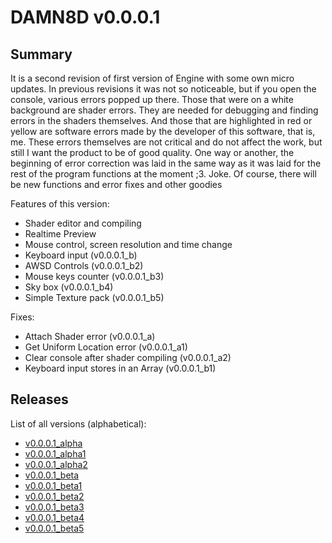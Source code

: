 # DAMN8D v0.0.0.1

## Summary

It is a second revision of first version of Engine with some own micro updates. In previous revisions it was not so noticeable, but if you open the console, various errors popped up there. Those that were on a white background are shader errors. They are needed for debugging and finding errors in the shaders themselves. And those that are highlighted in red or yellow are software errors made by the developer of this software, that is, me. These errors themselves are not critical and do not affect the work, but still I want the product to be of good quality. One way or another, the beginning of error correction was laid in the same way as it was laid for the rest of the program functions at the moment ;3. Joke. Of course, there will be new functions and error fixes and other goodies

Features of this version:

* Shader editor and compiling
* Realtime Preview
* Mouse control, screen resolution and time change
* Keyboard input (v0.0.0.1_b)
* AWSD Controls (v0.0.0.1_b2)
* Mouse keys counter (v0.0.0.1_b3)
* Sky box (v0.0.0.1_b4)
* Simple Texture pack (v0.0.0.1_b5)

Fixes:

* Attach Shader error (v0.0.0.1_a)
* Get Uniform Location error (v0.0.0.1_a1)
* Clear console after shader compiling (v0.0.0.1_a2)
* Keyboard input stores in an Array (v0.0.0.1_b1)

## Releases

List of all versions (alphabetical):

* [v0.0.0.1_alpha](v0.0.0.1_a/index.html)
* [v0.0.0.1_alpha1](v0.0.0.1_a1/index.html)
* [v0.0.0.1_alpha2](v0.0.0.1_a2/index.html)
* [v0.0.0.1_beta](v0.0.0.1_b/index.html)
* [v0.0.0.1_beta1](v0.0.0.1_b1/index.html)
* [v0.0.0.1_beta2](v0.0.0.1_b2/index.html)
* [v0.0.0.1_beta3](v0.0.0.1_b3/index.html)
* [v0.0.0.1_beta4](v0.0.0.1_b4/index.html)
* [v0.0.0.1_beta5](v0.0.0.1_b5/index.html)
